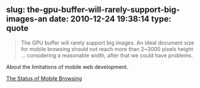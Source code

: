 slug: the-gpu-buffer-will-rarely-support-big-images-an
date: 2010-12-24 19:38:14
type: quote
---

> The GPU buffer will rarely support big images. An ideal document size for mobile browsing should not reach more than 2~3000 pixels height … considering a reasonable width, after that we could have problems.

About the limitations of mobile web development.

 [The Status of Mobile Browsing](http://webreflection.blogspot.com/2010/12/status-of-mobile-browsing.html)
